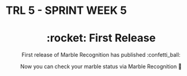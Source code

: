 # TRL 5 - SPRINT WEEK 5
<h1 align="center">:rocket: First Release</h1>

<div align="center">First release of Marble Recognition has published :confetti_ball:<br>

Now you can check your marble status via Marble Recognition :hatching_chick:<br>

</div>
